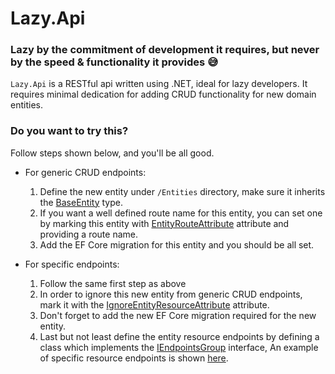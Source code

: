 # Lazy.Api 

### Lazy by the commitment of development it requires, but never by the speed & functionality it provides 😅

`Lazy.Api` is a RESTful api written using .NET, ideal for lazy developers. It requires minimal dedication for adding CRUD functionality for new domain entities.

### Do you want to try this?

Follow steps shown below, and you'll be all good.

- For generic CRUD endpoints:
  1. Define the new entity under `/Entities` directory, make sure it inherits the [BaseEntity](https://github.com/fatlummaliqi/Lazy.Api/blob/main/Lazy.Api/Entities/Base/BaseEntity.cs) type.
  2. If you want a well defined route name for this entity, you can set one by marking this entity with [EntityRouteAttribute](https://github.com/fatlummaliqi/Lazy.Api/blob/main/Lazy.Api/Infrastructure/Attributes/EntityRouteAttribute.cs) attribute and providing a route name.
  3. Add the EF Core migration for this entity and you should be all set.
 
- For specific endpoints:
  1. Follow the same first step as above
  2. In order to ignore this new entity from generic CRUD endpoints, mark it with the [IgnoreEntityResourceAttribute](https://github.com/fatlummaliqi/Lazy.Api/blob/main/Lazy.Api/Infrastructure/Attributes/IgnoreEntityResourceAttribute.cs) attribute.
  3. Don't forget to add the new EF Core migration required for the new entity.
  4. Last but not least define the entity resource endpoints by defining a class which implements the [IEndpointsGroup](https://github.com/fatlummaliqi/Lazy.Api/blob/main/Lazy.Api/Infrastructure/IEndpointsGroup.cs) interface, An example of specific resource endpoints is shown [here](https://github.com/fatlummaliqi/Lazy.Api/blob/main/Lazy.Api/Endpoints/Users.cs).
